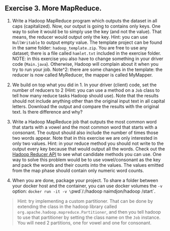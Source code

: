 ## Exercise 3. More MapReduce.

1. Write a Hadoop MapReduce program which outputs the dataset in all caps (capitalized). Now, our output is going to contains only keys.
One way to solve it would be to simply use the key (and not the value). That means, the reducer would output only the key. Hint: you can use `NullWritable` to output empty value.
The template project can be found in the same folder: `hadoop_template.zip`.
You are free to use any dataset; there is a file called `hamlet.txt` included in the exercise folder.
NOTE: in this exercise you also have to change something in your driver code (`Main.java`). Otherwise, Hadoop will complain about it when you try to run your job.
Note^2: there are some changes in the template: the reducer is now called MyReducer, the mapper is called MyMapper.

2. We build on top what you did in 1. In your driver (client) code, set the number of reducers to 2 (Hint: you can use a method on a `Job` class to tell how many reduce tasks Hadoop should use). Note that the results should not include anything other than the original input text in all capital letters. Download the output and compare the results with the original text. Is there difference and why?

3. Write a Hadoop MapReduce job that outputs the most common word that starts with a vowel and the most common word that starts with a consonant. The output should also include the number of times those two words appear. Note that in this exercise we are only interested in only two values. Hint: in your reduce method you should not write to the output every key because that would output all the words. Check out the [Hadoop Reducer API](https://hadoop.apache.org/docs/r2.7.3/api/org/apache/hadoop/mapreduce/Reducer.html) to see what candidate methods you can use.
One way to solve this problem would be to use vowel/consonant as the key and pack the words and their counts into the values. The values emitted from the map phase should contain only numeric word counts.

4. When you are done, package your project.  To share a folder between your docker host and the container, you can use docker volumes the `-v` option: `docker run -it -v \`pwd\`/:/hadoop naimdjon/hadoop /start`.

>Hint: try implementing a custom partitioner. That can be done by extending the class in the hadoop library called `org.apache.hadoop.mapreduce.Partitioner`, and then you tell hadoop to use that partitioner by setting the class name on the `Job` instance. You will need 2 partitions, one for vowel and one for consonant.
